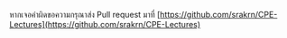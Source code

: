 หากเจอคำผิดขอความกรุณาส่ง Pull request มาที่ [https://github.com/srakrn/CPE-Lectures](https://github.com/srakrn/CPE-Lectures)
